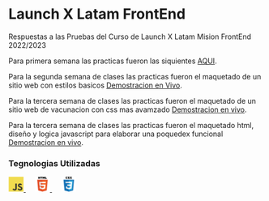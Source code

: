 # Launch X Latam FrontEnd

Respuestas a las Pruebas del Curso de Launch X Latam Mision FrontEnd 2022/2023

Para primera semana las practicas fueron las siquientes [AQUI]([tree/main/01-INTRO%20Pruebas](https://github.com/LuisRondon11/Launch_X_Latam_FrontEnd/tree/main/01-INTRO%20Pruebas)).

Para la segunda semana de clases las practicas fueron el maquetado de un sitio web con estilos basicos [Demostracion en Vivo](https://luisrondon11.github.io/Launch_X_Latam_FrontEnd/02-HTML/index.html).

Para la tercera semana de clases las practicas fueron el maquetado de un sitio web de vacunacion con css mas avamzado [Demostracion en vivo](https://luisrondon11.github.io/Launch_X_Latam_FrontEnd/03-CSS/index.html).

Para la tercera semana de clases las practicas fueron el maquetado html, diseño y logica javascript para elaborar una poquedex funcional [Demostracion en vivo](https://luisrondon11.github.io/Launch_X_Latam_FrontEnd/04-JS/index.html).

### Tegnologias Utilizadas
<a href="https://developer.mozilla.org/en-US/docs/Web/JavaScript" target="_blank" rel="noreferrer"> <img src="https://raw.githubusercontent.com/devicons/devicon/master/icons/javascript/javascript-original.svg" alt="javascript" width="30" height="30"/> </a>  &emsp;   <a href="https://www.w3.org/html/" target="_blank" rel="noreferrer"> <img src="https://raw.githubusercontent.com/devicons/devicon/master/icons/html5/html5-original-wordmark.svg" alt="html5" width="30" height="30"/> </a>  &emsp;   <a href="https://www.w3schools.com/css/" target="_blank" rel="noreferrer"> <img src="https://raw.githubusercontent.com/devicons/devicon/master/icons/css3/css3-original-wordmark.svg" alt="css3" width="30" height="30"/> </a>
